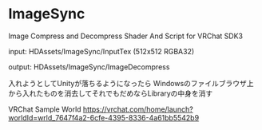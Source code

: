 # ImageSync

Image Compress and Decompress Shader And Script for VRChat SDK3

input:
HDAssets/ImageSync/InputTex
(512x512 RGBA32)

output:
HDAssets/ImageSync/ImageDecompress

入れようとしてUnityが落ちるようになったら
Windowsのファイルブラウザ上から入れたものを消去してそれでもだめならLibraryの中身を消す

VRChat Sample World
https://vrchat.com/home/launch?worldId=wrld_7647f4a2-6cfe-4395-8336-4a61bb5542b9
